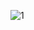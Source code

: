 ![1](https://user-images.githubusercontent.com/72718608/126862914-15e486d5-5620-4a3c-ace8-95d24018bc9e.png)
